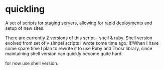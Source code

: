 quickling
=========

A set of scripts for staging servers, allowing for rapid deployments and setup of new sites.

There are currently 2 versions of this script - shell & ruby. Shell version evolved from set of v simpel scripts I wrote some time ago.
If/When I have some spare time I plan to rewrite it to use Ruby and Thosr library, since maintaining shell version can quickly become quite hard.

for now use shell version.

